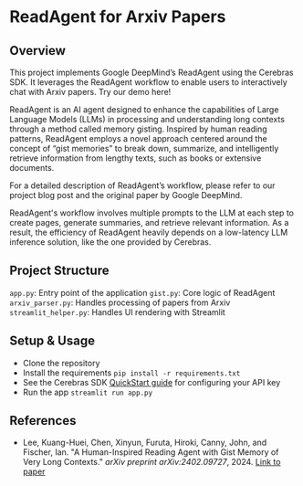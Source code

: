 # ReadAgent for Arxiv Papers

## Overview

This project implements Google DeepMind’s ReadAgent using the Cerebras SDK. It leverages the ReadAgent workflow to enable users to interactively chat with Arxiv papers. Try our demo here! 

ReadAgent is an AI agent designed to enhance the capabilities of Large Language Models (LLMs) in processing and understanding long contexts through a method called memory gisting. Inspired by human reading patterns, ReadAgent employs a novel approach centered around the concept of “gist memories” to break down, summarize, and intelligently retrieve information from lengthy texts, such as books or extensive documents.

For a detailed description of ReadAgent’s workflow, please refer to our project blog post and the original paper by Google DeepMind.

ReadAgent's workflow involves multiple prompts to the LLM at each step to create pages, generate summaries, and retrieve relevant information. As a result, the efficiency of ReadAgent heavily depends on a low-latency LLM inference solution, like the one provided by Cerebras.

## Project Structure

`app.py`: Entry point of the application
`gist.py`: Core logic of ReadAgent
`arxiv_parser.py`: Handles processing of papers from Arxiv
`streamlit_helper.py`: Handles UI rendering with Streamlit

## Setup & Usage

* Clone the repository
* Install the requirements `pip install -r requirements.txt`
* See the Cerebras SDK [QuickStart guide](https://inference-docs.cerebras.ai/quickstart) for configuring your API key
* Run the app `streamlit run app.py`

## References

- Lee, Kuang-Huei, Chen, Xinyun, Furuta, Hiroki, Canny, John, and Fischer, Ian. "A Human-Inspired Reading Agent with Gist Memory of Very Long Contexts." *arXiv preprint arXiv:2402.09727*, 2024. [Link to paper](https://arxiv.org/abs/2402.09727)
